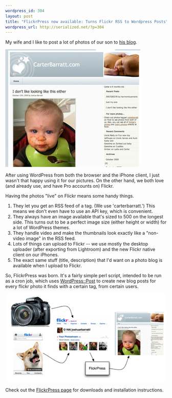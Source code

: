 ```yaml
--- 
wordpress_id: 304
layout: post
title: "FlickrPress now available: Turns Flickr RSS to Wordpress Posts"
wordpress_url: http://serialized.net/?p=304
---
```

My wife and I like to post a lot of photos of our son to [his blog](http://carterbarratt.com).

![Carter's Site](/images/carterbarratt_dontlikethiseither.jpg)

After using WordPress from both the browser and the iPhone client, I just wasn't that happy using it for our pictures. On the other hand, we both love (and already use, and have Pro accounts on) Flickr.

Having the photos "live" on Flickr means some handy things.
<ol>
<li>They let you get an RSS feed of a tag. (We use 'carterbarratt.') This means we don't even have to use an API key, which is convenient.</li>
<li>They always have an image available that's sized to 500 on the longest side. This turns out to be a perfect image size (either height or width) for a lot of WordPress themes.</li>
<li>They handle video and make the thumbnails look exactly like a "non-video image" in the RSS feed.</li>
<li>Lots of things can upload to Flickr -- we use mostly the desktop uploader (after exporting from Lightroom) and the new Flickr native client on our iPhones.</li>
<li>The exact same stuff (title, description) that I'd want on a photo blog is available when I upload to Flickr.</li>
</ol>

So, FlickrPress was born. It's a fairly simple perl script, intended to be run as a cron job, which uses [WordPress::Post](http://search.cpan.org/perldoc?WordPress::Post) to create new blog posts for every flickr photo it finds with a certain tag, from certain users.

![FlickrPress Workflow](/images/FlickrPress-flow.png)

Check out the [FlickrPress page](http://serialized.net/FlickrPress) for downloads and installation instructions.
